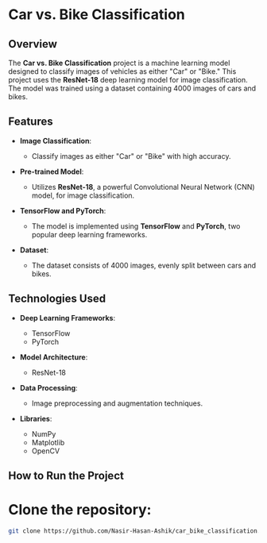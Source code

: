 # Car vs. Bike Classification

## Overview  
The **Car vs. Bike Classification** project is a machine learning model designed to classify images of vehicles as either "Car" or "Bike." This project uses the **ResNet-18** deep learning model for image classification. The model was trained using a dataset containing 4000 images of cars and bikes.

## Features  
- **Image Classification**:  
  - Classify images as either "Car" or "Bike" with high accuracy.

- **Pre-trained Model**:  
  - Utilizes **ResNet-18**, a powerful Convolutional Neural Network (CNN) model, for image classification.

- **TensorFlow and PyTorch**:  
  - The model is implemented using **TensorFlow** and **PyTorch**, two popular deep learning frameworks.

- **Dataset**:  
  - The dataset consists of 4000 images, evenly split between cars and bikes.

## Technologies Used  
- **Deep Learning Frameworks**:  
  - TensorFlow  
  - PyTorch  

- **Model Architecture**:  
  - ResNet-18  

- **Data Processing**:  
  - Image preprocessing and augmentation techniques.

- **Libraries**:  
  - NumPy  
  - Matplotlib  
  - OpenCV  

 
## How to Run the Project  

# Clone the repository:  
```bash  
git clone https://github.com/Nasir-Hasan-Ashik/car_bike_classification.git  

